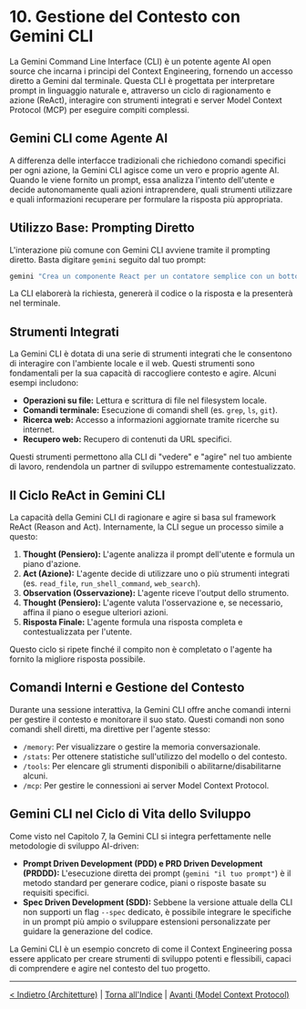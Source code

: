 # 10. Gestione del Contesto con Gemini CLI

La Gemini Command Line Interface (CLI) è un potente agente AI open source che incarna i principi del Context Engineering, fornendo un accesso diretto a Gemini dal terminale. Questa CLI è progettata per interpretare prompt in linguaggio naturale e, attraverso un ciclo di ragionamento e azione (ReAct), interagire con strumenti integrati e server Model Context Protocol (MCP) per eseguire compiti complessi.

## Gemini CLI come Agente AI

A differenza delle interfacce tradizionali che richiedono comandi specifici per ogni azione, la Gemini CLI agisce come un vero e proprio agente AI. Quando le viene fornito un prompt, essa analizza l'intento dell'utente e decide autonomamente quali azioni intraprendere, quali strumenti utilizzare e quali informazioni recuperare per formulare la risposta più appropriata.

## Utilizzo Base: Prompting Diretto

L'interazione più comune con Gemini CLI avviene tramite il prompting diretto. Basta digitare `gemini` seguito dal tuo prompt:

```bash
gemini "Crea un componente React per un contatore semplice con un bottone per incrementare e uno per decrementare."
```

La CLI elaborerà la richiesta, genererà il codice o la risposta e la presenterà nel terminale.

## Strumenti Integrati

La Gemini CLI è dotata di una serie di strumenti integrati che le consentono di interagire con l'ambiente locale e il web. Questi strumenti sono fondamentali per la sua capacità di raccogliere contesto e agire. Alcuni esempi includono:

- **Operazioni su file:** Lettura e scrittura di file nel filesystem locale.
- **Comandi terminale:** Esecuzione di comandi shell (es. `grep`, `ls`, `git`).
- **Ricerca web:** Accesso a informazioni aggiornate tramite ricerche su internet.
- **Recupero web:** Recupero di contenuti da URL specifici.

Questi strumenti permettono alla CLI di "vedere" e "agire" nel tuo ambiente di lavoro, rendendola un partner di sviluppo estremamente contestualizzato.

## Il Ciclo ReAct in Gemini CLI

La capacità della Gemini CLI di ragionare e agire si basa sul framework ReAct (Reason and Act). Internamente, la CLI segue un processo simile a questo:

1.  **Thought (Pensiero):** L'agente analizza il prompt dell'utente e formula un piano d'azione.
2.  **Act (Azione):** L'agente decide di utilizzare uno o più strumenti integrati (es. `read_file`, `run_shell_command`, `web_search`).
3.  **Observation (Osservazione):** L'agente riceve l'output dello strumento.
4.  **Thought (Pensiero):** L'agente valuta l'osservazione e, se necessario, affina il piano o esegue ulteriori azioni.
5.  **Risposta Finale:** L'agente formula una risposta completa e contestualizzata per l'utente.

Questo ciclo si ripete finché il compito non è completato o l'agente ha fornito la migliore risposta possibile.

## Comandi Interni e Gestione del Contesto

Durante una sessione interattiva, la Gemini CLI offre anche comandi interni per gestire il contesto e monitorare il suo stato. Questi comandi non sono comandi shell diretti, ma direttive per l'agente stesso:

- `/memory`: Per visualizzare o gestire la memoria conversazionale.
- `/stats`: Per ottenere statistiche sull'utilizzo del modello o del contesto.
- `/tools`: Per elencare gli strumenti disponibili o abilitarne/disabilitarne alcuni.
- `/mcp`: Per gestire le connessioni ai server Model Context Protocol.

## Gemini CLI nel Ciclo di Vita dello Sviluppo

Come visto nel Capitolo 7, la Gemini CLI si integra perfettamente nelle metodologie di sviluppo AI-driven:

- **Prompt Driven Development (PDD) e PRD Driven Development (PRDDD):** L'esecuzione diretta dei prompt (`gemini "il tuo prompt"`) è il metodo standard per generare codice, piani o risposte basate su requisiti specifici.
- **Spec Driven Development (SDD):** Sebbene la versione attuale della CLI non supporti un flag `--spec` dedicato, è possibile integrare le specifiche in un prompt più ampio o sviluppare estensioni personalizzate per guidare la generazione del codice.

La Gemini CLI è un esempio concreto di come il Context Engineering possa essere applicato per creare strumenti di sviluppo potenti e flessibili, capaci di comprendere e agire nel contesto del tuo progetto.

---

[< Indietro (Architetture)](./09-architetture-per-la-gestione-del-contesto.md) | [Torna all'Indice](./index.md) | [Avanti (Model Context Protocol)](./11-model-context-protocol-mcp.md)
